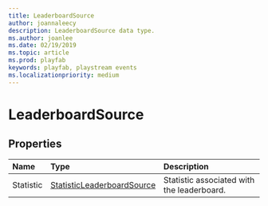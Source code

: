 ```yaml
---
title: LeaderboardSource
author: joannaleecy
description: LeaderboardSource data type.
ms.author: joanlee
ms.date: 02/19/2019
ms.topic: article
ms.prod: playfab
keywords: playfab, playstream events
ms.localizationpriority: medium
---
```


# LeaderboardSource

## Properties

|Name|Type|Description|
| :--------------------|:-------------------|:----------------------|
|Statistic|[StatisticLeaderboardSource](statisticleaderboardsource.md)|Statistic associated with the leaderboard.|
